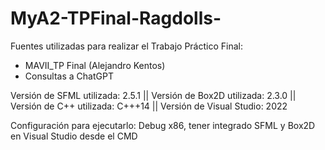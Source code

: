 # MyA2-TPFinal-Ragdolls-

Fuentes utilizadas para realizar el Trabajo Práctico Final:

- MAVII_TP Final (Alejandro Kentos)
- Consultas a ChatGPT

Versión de SFML utilizada: 2.5.1 || Versión de Box2D utilizada: 2.3.0 || Versión de C++ utilizada: C+++14 || Versión de Visual Studio: 2022

Configuración para ejecutarlo: Debug x86, tener integrado SFML y Box2D en Visual Studio desde el CMD
